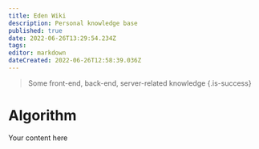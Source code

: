 ```yaml
---
title: Eden Wiki
description: Personal knowledge base
published: true
date: 2022-06-26T13:29:54.234Z
tags: 
editor: markdown
dateCreated: 2022-06-26T12:58:39.036Z
---
```


> Some front-end, back-end, server-related knowledge
{.is-success}


# Algorithm
Your content here